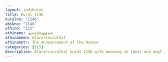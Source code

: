 ```yaml
---
layout: indikural
title: Kural 1146
kuralno: "1146"
abskno: "1146"
athino: "115"
athiname: அலரறிவுறுத்தல்
athinameen: Alararivuruthal
athinametr: The Announcement of the Rumour
categories: [115]
description: Alararivuruthal kural 1146 with meaning in tamil and english 
---
```


